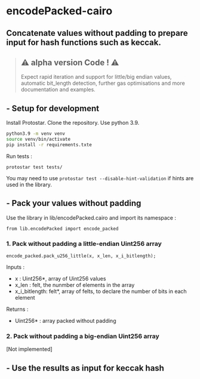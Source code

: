 # encodePacked-cairo
## Concatenate values without padding to prepare input for hash functions such as keccak.



> ## ⚠️ alpha version Code ! ⚠️
>
> Expect rapid iteration and support for little/big endian values, automatic bit_length detection, further gas optimisations and more documentation and examples. 
> 

## - Setup for development  
Install Protostar. Clone the repository. Use python 3.9.

```bash
python3.9 -m venv venv
source venv/bin/activate
pip install -r requirements.txte
```

Run tests :

```
protostar test tests/
```

You may need to use `protostar test --disable-hint-validation`  if hints are used in the library.

## - Pack your values without padding 

Use the library in lib/encodePacked.cairo and import its namespace :
```
from lib.encodePacked import encode_packed
```
### 1. Pack without padding a little-endian Uint256 array
```
encode_packed.pack_u256_little(x, x_len, x_i_bitlength);

```
Inputs : 

- x : Uint256*, array of Uint256 values
- x_len : felt, the nunmber of elements in the array
- x_i_bitlength: felt*, array of felts, to declare the number of bits in each element

Returns : 

 - Uint256* : array packed without padding 

### 2. Pack without padding a big-endian Uint256 array

[Not implemented]


## - Use the results as input for keccak hash
